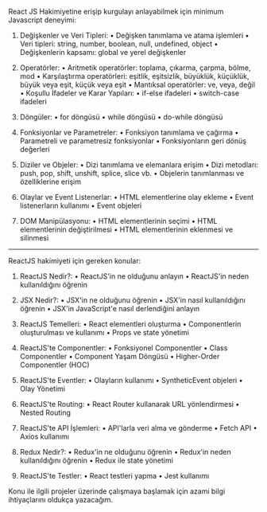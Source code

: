 React JS Hakimiyetine erişip kurgulayı anlayabilmek için minimum Javascript deneyimi:

1.  Değişkenler ve Veri Tipleri:
•	Değişken tanımlama ve atama işlemleri
•	Veri tipleri: string, number, boolean, null, undefined, object
•	Değişkenlerin kapsamı: global ve yerel değişkenler

2.  Operatörler:
•	Aritmetik operatörler: toplama, çıkarma, çarpma, bölme, mod
•	Karşılaştırma operatörleri: eşitlik, eşitsizlik, büyüklük, küçüklük, büyük veya eşit, küçük veya eşit
•	Mantıksal operatörler: ve, veya, değil
•  Koşullu İfadeler ve Karar Yapıları:
•	if-else ifadeleri
•	switch-case ifadeleri

3.  Döngüler:
•	for döngüsü
•	while döngüsü
•	do-while döngüsü

4.  Fonksiyonlar ve Parametreler:
•	Fonksiyon tanımlama ve çağırma
•	Parametreli ve parametresiz fonksiyonlar
•	Fonksiyonların geri dönüş değerleri

5.  Diziler ve Objeler:
•	Dizi tanımlama ve elemanlara erişim
•	Dizi metodları: push, pop, shift, unshift, splice, slice vb.
•	Objelerin tanımlanması ve özelliklerine erişim

6.  Olaylar ve Event Listenerlar:
•	HTML elementlerine olay ekleme
•	Event listenerların kullanımı
•	Event objeleri

7.  DOM Manipülasyonu:
•	HTML elementlerinin seçimi
•	HTML elementlerinin değiştirilmesi
•	HTML elementlerinin eklenmesi ve silinmesi


---

ReactJS hakimiyeti için gereken konular:

1.	ReactJS Nedir?:
    •	ReactJS'in ne olduğunu anlayın
    •	ReactJS'in neden kullanıldığını öğrenin

2.	JSX Nedir?:
    •	JSX'in ne olduğunu öğrenin
    •	JSX'in nasıl kullanıldığını öğrenin
    •	JSX'in JavaScript'e nasıl derlendiğini anlayın

3.	ReactJS Temelleri:
    •	React elementleri oluşturma
    •	Componentlerin oluşturulması ve kullanımı
    •	Props ve state yönetimi

4.	ReactJS'te Componentler:
    •	Fonksiyonel Componentler
    •	Class Componentler
    •	Component Yaşam Döngüsü
    •	Higher-Order Componentler (HOC)
    
5.	ReactJS'te Eventler:
    •	Olayların kullanımı
    •	SyntheticEvent objeleri
    •	Olay Yönetimi

6.	ReactJS'te Routing:
    •	React Router kullanarak URL yönlendirmesi
    •	Nested Routing

7.	ReactJS'te API İşlemleri:
    •	API'larla veri alma ve gönderme
    •	Fetch API
    •	Axios kullanımı

8.	Redux Nedir?:
    •	Redux'in ne olduğunu öğrenin
    •	Redux'in neden kullanıldığını öğrenin
    •	Redux ile state yönetimi

9.	ReactJS'te Testler:
    •	React testleri yapma
    •	Jest kullanımı


Konu ile ilgili projeler üzerinde çalışmaya başlamak için azami bilgi ihtiyaçlarını oldukça yazacağım. 